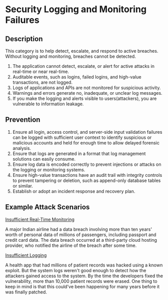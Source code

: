 # Security Logging and Monitoring Failures 

## Description

This category is to help detect, escalate, and respond to active breaches. Without logging and monitoring, breaches cannot be detected.

1. The application cannot detect, escalate, or alert for active attacks in real-time or near real-time.
2. Auditable events, such as logins, failed logins, and high-value transactions, are not logged.
3. Logs of applications and APIs are not monitored for suspicious activity.
4. Warnings and errors generate no, inadequate, or unclear log messages.
5. If you make the logging and alerts visible to users(attackers), you are vulnerable to information leakage.

## Prevention

1. Ensure all login, access control, and server-side input validation failures can be logged with sufficient user context to identify suspicious or malicious accounts and held for enough time to allow delayed forensic analysis.
2. Ensure that logs are generated in a format that log management solutions can easily consume.
3. Ensure log data is encoded correctly to prevent injections or attacks on the logging or monitoring systems.
4. Ensure high-value transactions have an audit trail with integrity controls to prevent tampering or deletion, such as append-only database tables or similar.
5. Establish or adopt an incident response and recovery plan.

## Example Attack Scenarios

<ins>Insufficient Real-Time Monitoring</ins>

A major Indian airline had a data breach involving more than ten years' worth of personal data of millions of passengers, including passport and credit card data. The data breach occurred at a third-party cloud hosting provider, who notified the airline of the breach after some time.

<ins>Insufficient Logging</ins>
 
A health app that had millions of patient records was hacked using a known exploit. But the system logs weren't good enough to detect how the attackers gained access to the system. By the time the developers fixed the vulnerability, more than 10,000 patient records were erased. One thing to keep in mind is that this could've been happening for many years before it was finally patched. 
